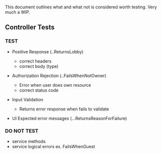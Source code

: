 This document outlines what and what not is considered worth testing.
Very much a WIP.

## Controller Tests

### TEST

- Positive Response             (..ReturnsLobby)
  - correct headers
  - correct body (type)

- Authorization Rejection       (..FailsWhenNotOwner)
  - Error when user does own resource
  - correct status code

- Input Validation
  - Returns error response when fails to validate

- UI Expected error messages    (...ReturnsReasonForFailure)

### DO NOT TEST

- service methods
- service logical errors ex. FailsWhenGuest
